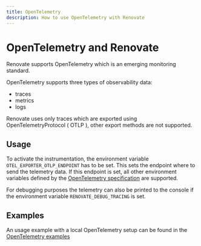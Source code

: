 ```yaml
---
title: OpenTelemetry
description: How to use OpenTelemetry with Renovate
---
```


# OpenTelemetry and Renovate

Renovate supports OpenTelemetry which is an emerging monitoring standard.

OpenTelemetry supports three types of observability data:

- traces
- metrics
- logs

Renovate uses only traces which are exported using OpenTelemetryProtocol ( OTLP ), other export methods are not supported.

## Usage

To activate the instrumentation, the environment variable `OTEL_EXPORTER_OTLP_ENDPOINT` has to be set.
This sets the endpoint where to send the telemetry data. If this endpoint is set, all other environment variables defined by the [OpenTelemetry specification](https://github.com/open-telemetry/opentelemetry-specification/blob/main/specification/sdk-environment-variables.md) are supported.

For debugging purposes the telemetry can also be printed to the console if the environment variable `RENOVATE_DEBUG_TRACING` is set.

## Examples

An usage example with a local OpenTelemetry setup can be found in the [OpenTelemetry examples](examples/opentelemetry.md)
